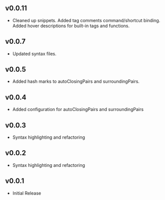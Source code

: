 ## v0.0.11
- Cleaned up snippets. Added tag comments command/shortcut binding. Added hover descriptions for built-in tags and functions.

## v0.0.7
- Updated syntax files.

## v0.0.5
- Added hash marks to autoClosingPairs and surroundingPairs.

## v0.0.4
- Added configuration for autoClosingPairs and surroundingPairs

## v0.0.3
- Syntax highlighting and refactoring

## v0.0.2
- Syntax highlighting and refactoring

## v0.0.1
- Initial Release
